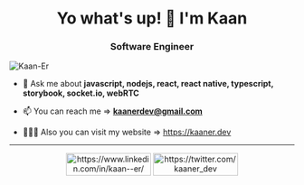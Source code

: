 # <h1 align="center">Yo what's up! 👋 I'm Kaan</h1>
<h3 align="center">Software Engineer</h3>

<p align="left"> <img src="https://komarev.com/ghpvc/?username=Kaan-Er" alt="Kaan-Er" /> </p>


- 💬 Ask me about **javascript, nodejs, react, react native, typescript, storybook, socket.io, webRTC**

- 📫 You can reach me => **kaanerdev@gmail.com**

- 🧑🏻‍💻 Also you can visit my website => https://kaaner.dev  

<hr>
<p align="center">
<a href="https://www.linkedin.com/in/erkaan/" target="blank"><img align="center" src="https://img.shields.io/badge/LinkedIn-0077B5?style=for-the-badge&logo=linkedin&logoColor=white" alt="https://www.linkedin.com/in/kaan--er/" height="40" width="150" /></a>   
  <a href="https://twitter.com/kaaner_dev" target="blank"><img align="center" src="https://img.shields.io/badge/Twitter-1DA1F2?style=for-the-badge&logo=twitter&logoColor=white" alt="https://twitter.com/kaaner_dev" height="40" width="150" /></a>
</p>
